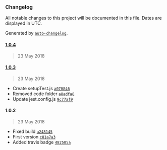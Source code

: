 ### Changelog
All notable changes to this project will be documented in this file. Dates are displayed in UTC.

Generated by [`auto-changelog`](https://github.com/CookPete/auto-changelog).

#### [1.0.4](https://github.com/ematipico/react-multi-labels/compare/1.0.3...1.0.4)
> 23 May 2018

#### [1.0.3](https://github.com/ematipico/react-multi-labels/compare/1.0.2...1.0.3)
> 23 May 2018
- Create setupTest.js [`a070846`](https://github.com/ematipico/react-multi-labels/commit/a070846fb42fe432b84cda89a31b4aaa09b81899)
- Removed code folder [`a8adfa8`](https://github.com/ematipico/react-multi-labels/commit/a8adfa80ad8b079adee6c1a6d21d49eddb2bdfc6)
- Update jest.config.js [`9c77af9`](https://github.com/ematipico/react-multi-labels/commit/9c77af9ed7da899d1e6590f5a862a853a99ef80b)

#### 1.0.2
> 23 May 2018
- Fixed build [`a248145`](https://github.com/ematipico/react-multi-labels/commit/a248145b939cf5f53ee5b2cd147f0bb605b5f6c4)
- First version [`c81a7a3`](https://github.com/ematipico/react-multi-labels/commit/c81a7a34147a1008e9867f9ffd567045b823bdb8)
- Added travis badge [`482505a`](https://github.com/ematipico/react-multi-labels/commit/482505af6a3ea512e6281efe7b6c3269e5011032)

